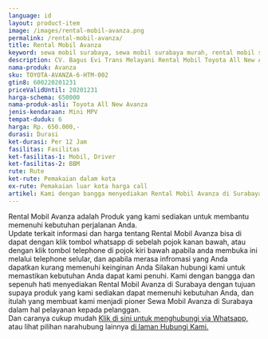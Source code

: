 ```yaml
---
language: id
layout: product-item
image: /images/rental-mobil-avanza.png
permalink: /rental-mobil-avanza/
title: Rental Mobil Avanza
keyword: sewa mobil surabaya, sewa mobil surabaya murah, rental mobil surabaya, rental mobil surabaya murah, bagusevitrans, CV. Bagus Evi Trans, bagusevitrans.com, sewa mobil di surabaya, rental mobil di surabaya
description: CV. Bagus Evi Trans Melayani Rental Mobil Toyota All New Avanza di Surabaya paling Murah dan terpercaya di Jawa timur Hubungi kami Call/WA di 081357754513
nama-produk: Avanza
sku: TOYOTA-AVANZA-6-HTM-002
gtin8: 600220201231
priceValidUntil: 20201231 
harga-schema: 650000
nama-produk-asli: Toyota All New Avanza
jenis-kendaraan: Mini MPV
tempat-duduk: 6
harga: Rp. 650.000,-
durasi: Durasi
ket-durasi: Per 12 Jam
fasilitas: Fasilitas
ket-fasilitas-1: Mobil, Driver
ket-fasilitas-2: BBM
rute: Rute
ket-rute: Pemakaian dalam kota
ex-rute: Pemakaian luar kota harga call
artikel: Kami dengan bangga menyediakan Rental Mobil Avanza di Surabaya dengan tujuan supaya produk yang kami sediakan dapat memenuhi kebutuhan Anda, dan kami adalah pioner Sewa Mobil Avanza di Surabaya yang menggunakan teknologi online serta dalam hal pelayanan kepada pelanggan.
---
```

Rental Mobil Avanza adalah Produk yang kami sediakan untuk membantu memenuhi kebutuhan perjalanan Anda.<br>Update terkait informasi dan harga tentang Rental Mobil Avanza bisa di dapat dengan klik tombol whatsapp di sebelah pojok kanan bawah, atau dengan klik tombol telephone di pojok kiri bawah apabila anda membuka ini melalui telephone selular, dan apabila merasa infromasi yang Anda dapatkan kurang memenuhi keinginan Anda Silakan hubungi kami untuk memastikan kebutuhan Anda dapat kami penuhi. Kami dengan bangga dan sepenuh hati menyediakan Rental Mobil Avanza di Surabaya dengan tujuan supaya produk yang kami sediakan dapat memenuhi kebutuhan Anda, dan itulah yang membuat kami menjadi pioner Sewa Mobil Avanza di Surabaya dalam hal pelayanan kepada pelanggan.<br>
Dan caranya cukup mudah <a href="https://web.whatsapp.com/send?phone=6281357754513&text=Hallo,%20CS%20bagusevitrans.com">Klik di sini untuk menghubungi via Whatsapp,</a> atau lihat pilihan narahubung lainnya <a href="/kontak-kami/">di laman Hubungi Kami.</a>